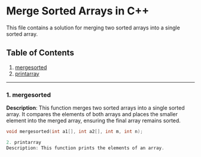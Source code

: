 # Merge Sorted Arrays in C++

This file contains a solution for merging two sorted arrays into a single sorted array.

## Table of Contents
1. [mergesorted](#mergesorted)
2. [printarray](#printarray)

---

### 1. mergesorted
**Description**: This function merges two sorted arrays into a single sorted array. It compares the elements of both arrays and places the smaller element into the merged array, ensuring the final array remains sorted.

```cpp
void mergesorted(int a1[], int a2[], int m, int n);

2. printarray
Description: This function prints the elements of an array.